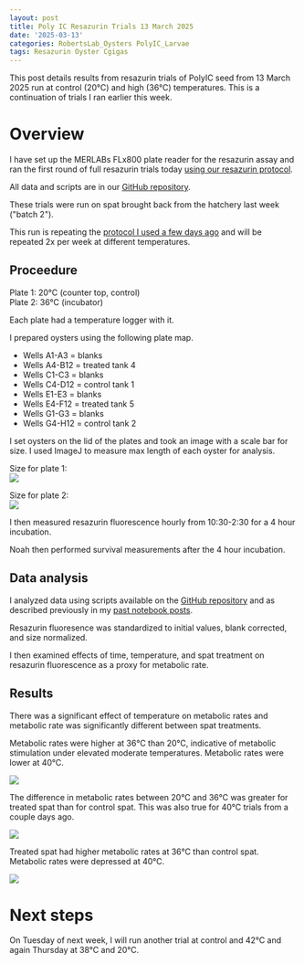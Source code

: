 ```yaml
---
layout: post
title: Poly IC Resazurin Trials 13 March 2025
date: '2025-03-13'
categories: RobertsLab_Oysters PolyIC_Larvae
tags: Resazurin Oyster Cgigas
---
```


This post details results from resazurin trials of PolyIC seed from 13 March 2025 run at control (20°C) and high (36°C) temperatures. This is a continuation of trials I ran earlier this week.     

# Overview 

I have set up the MERLABs FLx800 plate reader for the resazurin assay and ran the first round of full resazurin trials today [using our resazurin protocol](https://ahuffmyer.github.io/ASH_Putnam_Lab_Notebook/Resazurin-Metabolic-Assays-Protocol-for-PolyIC-Seed-Testing/).  

All data and scripts are in our [GitHub repository](https://github.com/RobertsLab/polyIC-larvae).  

These trials were run on spat brought back from the hatchery last week ("batch 2").  

This run is repeating the [protocol I used a few days ago](https://ahuffmyer.github.io/ASH_Putnam_Lab_Notebook/PolyIC-Seed-Resazurin-Trials-10-March/) and will be repeated 2x per week at different temperatures.  

## Proceedure 

Plate 1: 20°C (counter top, control)  
Plate 2: 36°C (incubator) 

Each plate had a temperature logger with it.  

I prepared oysters using the following plate map.  

- Wells A1-A3 = blanks
- Wells A4-B12 = treated tank 4
- Wells C1-C3 = blanks
- Wells C4-D12 = control tank 1
- Wells E1-E3 = blanks
- Wells E4-F12 = treated tank 5
- Wells G1-G3 = blanks
- Wells G4-H12 = control tank 2

I set oysters on the lid of the plates and took an image with a scale bar for size. I used ImageJ to measure max length of each oyster for analysis.  

Size for plate 1:  
![](https://github.com/AHuffmyer/ASH_Putnam_Lab_Notebook/blob/master/images/NotebookImages/oysters/polyic/20250313/20250313_plate1.jpeg?raw=true)  

Size for plate 2:  
![](https://github.com/AHuffmyer/ASH_Putnam_Lab_Notebook/blob/master/images/NotebookImages/oysters/polyic/20250313/20250313_plate2.jpeg?raw=true)  

I then measured resazurin fluorescence hourly from 10:30-2:30 for a 4 hour incubation.  

Noah then performed survival measurements after the 4 hour incubation.  

## Data analysis 

I analyzed data using scripts available on the [GitHub repository](https://github.com/RobertsLab/polyIC-larvae) and as described previously in my [past notebook posts](https://ahuffmyer.github.io/ASH_Putnam_Lab_Notebook/PolyIC-Seed-Resazurin-Jan-28-and-29-2025/).  

Resazurin fluoresence was standardized to initial values, blank corrected, and size normalized.  

I then examined effects of time, temperature, and spat treatment on resazurin fluorescence as a proxy for metabolic rate.  

## Results 

There was a significant effect of temperature on metabolic rates and metabolic rate was significantly different between spat treatments. 

Metabolic rates were higher at 36°C than 20°C, indicative of metabolic stimulation under elevated moderate temperatures. Metabolic rates were lower at 40°C.   
 
![](https://github.com/AHuffmyer/ASH_Putnam_Lab_Notebook/blob/master/images/NotebookImages/oysters/polyic/20250313/batch2_metabolism_temperature.png?raw=true)

The difference in metabolic rates between 20°C and 36°C was greater for treated spat than for control spat. This was also true for 40°C trials from a couple days ago.  

![](https://github.com/AHuffmyer/ASH_Putnam_Lab_Notebook/blob/master/images/NotebookImages/oysters/polyic/20250313/batch2_metabolism_temperature_treatment.png?raw=true) 

Treated spat had higher metabolic rates at 36°C than control spat. Metabolic rates were depressed at 40°C.  

![](https://github.com/AHuffmyer/ASH_Putnam_Lab_Notebook/blob/master/images/NotebookImages/oysters/polyic/20250313/batch2_metabolism_treatment.png?raw=true)

# Next steps 

On Tuesday of next week, I will run another trial at control and 42°C and again Thursday at 38°C and 20°C.  